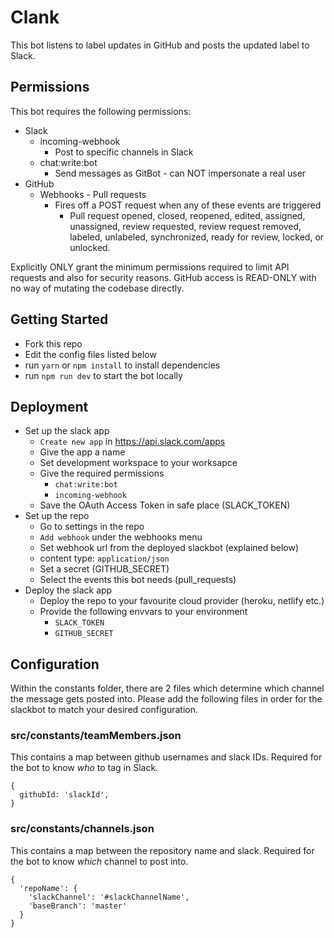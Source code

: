 # Clank
This bot listens to label updates in GitHub and posts the updated label to Slack.

## Permissions
This bot requires the following permissions:
* Slack
  * incoming-webhook
    * Post to specific channels in Slack
  * chat:write:bot
    * Send messages as GitBot - can NOT impersonate a real user
* GitHub
  * Webhooks - Pull requests
    * Fires off a POST request when any of these events are triggered
      * Pull request opened, closed, reopened, edited, assigned, unassigned, review requested, review request removed, labeled, unlabeled, synchronized, ready for review, locked, or unlocked.

Explicitly ONLY grant the minimum permissions required to limit API requests and also for security reasons. GitHub access is READ-ONLY with no way of mutating the codebase directly.

## Getting Started
* Fork this repo
* Edit the config files listed below
* run `yarn` or `npm install` to install dependencies
* run `npm run dev` to start the bot locally

## Deployment
* Set up the slack app
  * `Create new app` in https://api.slack.com/apps
  * Give the app a name
  * Set development workspace to your worksapce
  * Give the required permissions
    * `chat:write:bot`
    * `incoming-webhook`
  * Save the OAuth Access Token in safe place (SLACK_TOKEN)
* Set up the repo
  * Go to settings in the repo
  * `Add webhook` under the webhooks menu
  * Set webhook url from the deployed slackbot (explained below)
  * content type: `application/json`
  * Set a secret (GITHUB_SECRET)
  * Select the events this bot needs (pull_requests)
* Deploy the slack app
  * Deploy the repo to your favourite cloud provider (heroku, netlify etc.)
  * Provide the following envvars to your environment
    * `SLACK_TOKEN`
    * `GITHUB_SECRET`

## Configuration
Within the constants folder, there are 2 files which determine which channel the message gets posted into. Please add the following files in order for the slackbot to match your desired configuration.

### src/constants/teamMembers.json
This contains a map between github usernames and slack IDs. Required for the bot to know *who* to tag in Slack.
```
{
  githubId: 'slackId',
}
```

### src/constants/channels.json
This contains a map between the repository name and slack. Required for the bot to know *which* channel to post into.

```
{
  'repoName': {
    'slackChannel': '#slackChannelName',
    'baseBranch': 'master'
  }
}
```
